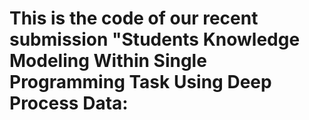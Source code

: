 # This is the code of our recent submission "Students Knowledge Modeling Within Single Programming Task Using Deep Process Data:
